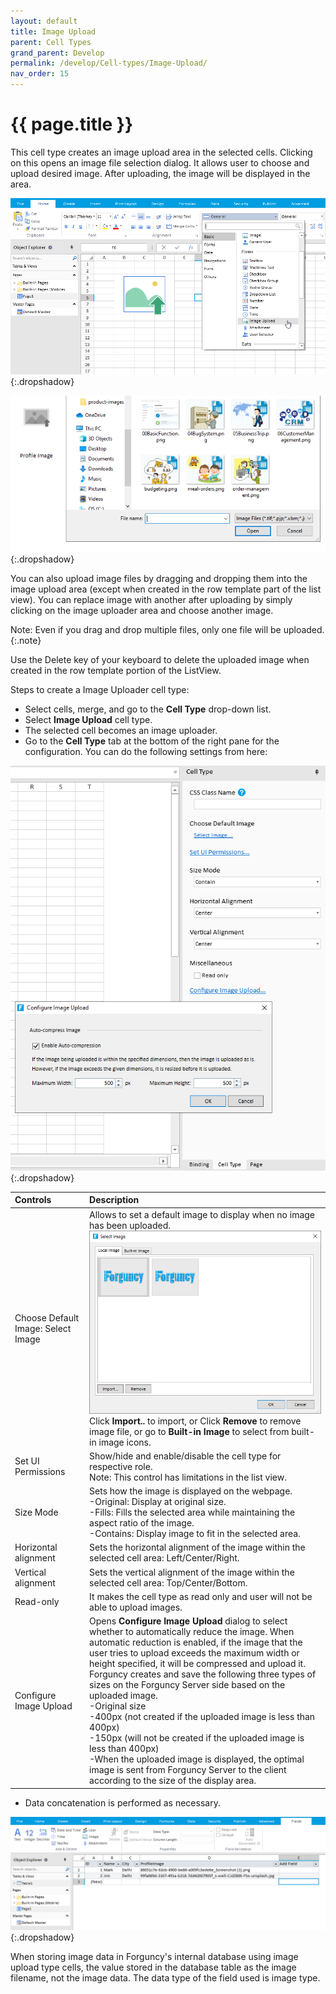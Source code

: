 ```yaml
---
layout: default
title: Image Upload
parent: Cell Types
grand_parent: Develop
permalink: /develop/Cell-types/Image-Upload/
nav_order: 15
---
```


# {{ page.title }}

This cell type creates an image upload area in the selected cells. Clicking on this opens an image file selection dialog. It allows user to choose and upload desired image. After uploading, the image will be displayed in the area.

![image_upload_celltype](/assets/images/product-images/image_upload_celltype.png)
{:.dropshadow}

![image_upload_celltype_output](/assets/images/product-images/image_upload_celltype_output.png)
{:.dropshadow}

You can also upload image files by dragging and dropping them into the image upload area (except when created in the row template part of the list view). 
You can replace image with another after uploading by simply clicking on the image uploader area and choose another image.

Note: Even if you drag and drop multiple files, only one file will be uploaded.
{:.note}

Use the Delete key of your keyboard to delete the uploaded image when created in the row template portion of the ListView.

Steps to create a Image Uploader cell type:

- Select cells, merge, and go to the **Cell Type** drop-down list. 
- Select **Image Upload** cell type. 
- The selected cell becomes an image uploader.
- Go to the **Cell Type** tab at the bottom of the right pane for the configuration.
You can do the following settings from here:

![image_upload_celltype_settings](/assets/images/product-images/image_upload_celltype_settings.png)
{:.dropshadow}

|Controls|Description|
|:--|:--|
|Choose Default Image: Select Image|Allows to set a default image to display when no image has been uploaded. <br/> ![image_upload_celltype_settings_default_image](/assets/images/product-images/image_upload_celltype_settings_default_image.png) <br/> Click **Import..** to import, or Click **Remove** to remove image file, or go to **Built-in Image** to select from built-in image icons.|
|Set UI Permissions|Show/hide and enable/disable the cell type for respective role. <br/> Note: This control has limitations in the list view.|
|Size Mode|Sets how the image is displayed on the webpage. <br/>-Original: Display at original size. <br/>-Fills: Fills the selected area while maintaining the aspect ratio of the image. <br/>-Contains: Display image to fit in the selected area.|
|Horizontal alignment|Sets the horizontal alignment of the image within the selected cell area: Left/Center/Right.|
|Vertical alignment|Sets the vertical alignment of the image within the selected cell area: Top/Center/Bottom.|
|Read-only|It makes the cell type as read only and user will not be able to upload images.|
|Configure Image Upload|Opens **Configure Image Upload** dialog to select whether to automatically reduce the image. When automatic reduction is enabled, if the image that the user tries to upload exceeds the maximum width or height specified, it will be compressed and upload it. <br/> Forguncy creates and save the following three types of sizes on the Forguncy Server side based on the uploaded image. <br/>-Original size <br/>-400px (not created if the uploaded image is less than 400px) <br/>-150px (will not be created if the uploaded image is less than 400px) <br/>-When the uploaded image is displayed, the optimal image is sent from Forguncy Server to the client according to the size of the display area.|

- Data concatenation is performed as necessary. 

![image_upload_celltype_data_storage](/assets/images/product-images/image_upload_celltype_data_storage.png)
{:.dropshadow}

When storing image data in Forguncy's internal database using image upload type cells, the value stored in the database table as the image filename, not the image data. The data type of the field used is image type.